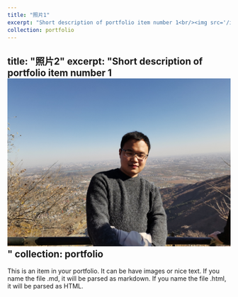 ```yaml
---
title: "照片1"
excerpt: "Short description of portfolio item number 1<br/><img src='/images/profile.png'>"
collection: portfolio
---
```

title: "照片2"
excerpt: "Short description of portfolio item number 1<br/><img src='/images/profile2.png'>"
collection: portfolio
---
This is an item in your portfolio. It can be have images or nice text. If you name the file .md, it will be parsed as markdown. If you name the file .html, it will be parsed as HTML. 
